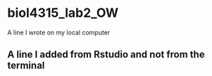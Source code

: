 # biol4315_lab2_OW
A line I wrote on my local computer 
## A line I added from Rstudio and not from the terminal
